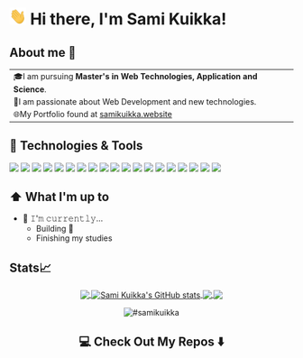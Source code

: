 # <img src="https://raw.githubusercontent.com/samikuikka/samikuikka/master/wave.gif" width="30px" height="30px" /> Hi there, I'm Sami Kuikka! 

## About me 🤖


<table>
  <tr>
    <td valign="center">
        🎓I am pursuing <b>Master's in Web Technologies, Application and Science</b>.
    </td>
  </tr>
  <tr>
    <td valign="center">
        🚀I am passionate about Web Development and new technologies.
    </td>
  </tr>
  <tr>
    <td valign="center">
        🌐My Portfolio found at <a href="www.samikuikka.website">samikuikka.website</a>
    </td>
  </tr>
</table>

## 🔧 Technologies & Tools

![](https://img.shields.io/badge/Code-JavaScript-informational?style=flat&logo=javascript&logoColor=white&color=6364FF)
![](https://img.shields.io/badge/Tech-HTML5-informational?style=flat&logo=html5&logoColor=white&color=6364FF)
![](https://img.shields.io/badge/Tech-Angular-informational?style=flat&logo=angular&logoColor=white&color=6364FF)
![](https://img.shields.io/badge/Tech-Next.js-informational?style=flat&logo=next.js&logoColor=white&color=6364FF)
![](https://img.shields.io/badge/Tech-CSS3-informational?style=flat&logo=css3&logoColor=white&color=6364FF)
![](https://img.shields.io/badge/Tech-React-informational?style=flat&logo=react&logoColor=white&color=6364FF)
![](https://img.shields.io/badge/Tech-Astro-informational?style=flat&logo=astro&logoColor=white&color=6364FF)
![](https://img.shields.io/badge/Code-TypeScript-informational?style=flat&logo=typescript&logoColor=white&color=6364FF)
![](https://img.shields.io/badge/Tech-GitHub-informational?style=flat&logo=github&logoColor=white&color=6364FF)
![](https://img.shields.io/badge/Code-Node-informational?style=flat&logo=node.js&logoColor=white&color=6364FF)
![](https://img.shields.io/badge/Code-Deno-informational?style=flat&logo=deno&logoColor=white&color=6364FF)
![](https://img.shields.io/badge/Tech-TailwindCSS-informational?style=flat&logo=tailwindcss&logoColor=white&color=6364FF)
![](https://img.shields.io/badge/Code-Flutter-informational?style=flat&logo=flutter&logoColor=white&color=6364FF)
![](https://img.shields.io/badge/Database-PostgreSQL-informational?style=flat&logo=PostgreSQL&logoColor=white&color=6364FF)
![](https://img.shields.io/badge/Database-MongoDB-informational?style=flat&logo=mongodb&logoColor=white&color=6364FF)
![](https://img.shields.io/badge/Database-Redis-informational?style=flat&logo=redis&logoColor=white&color=6364FF)
![](https://img.shields.io/badge/Tech-Express-informational?style=flat&logo=express&logoColor=white&color=6364FF)
![](https://img.shields.io/badge/Tech-MaterialUI-informational?style=flat&logo=mui&logoColor=white&color=6364FF)
![](https://img.shields.io/badge/Tool-Docker-informational?style=flat&logo=docker&logoColor=white&color=6364FF)

## ⬆️ What I'm up to

- 🔨 𝙸'𝚖 𝚌𝚞𝚛𝚛𝚎𝚗𝚝𝚕𝚢...
    - Building 🔧
    - Finishing my studies    


## Stats📈
<!-- https://github.com/anuraghazra/github-readme-stats/issues/2380 -->

<p align="center">
<a href="https://github.com/samikuikka/samikuikka">
  <img align="center" src="https://github-readme-stats-samikuikka.vercel.app/api/top-langs/?username=samikuikka&title_color=ffffff&text_color=c9cacc&icon_color=2bbc8a&bg_color=1d1f21&langs_count=3" />
</a>
<a href="https://github.com/samikuikka/samikuikka">
  <img align="center" src="https://github-readme-stats-samikuikka.vercel.app/api?username=samikuikka&show_icons=true&line_height=27&count_private=true&title_color=ffffff&text_color=c9cacc&icon_color=2bbc8a&bg_color=1d1f21" alt="Sami Kuikka's GitHub stats" />
</a>
 <a href="https://github.com/samikuikka/Portfolio">
  <img align="center" src="https://github-readme-stats-samikuikka.vercel.app/api/pin/?username=samikuikka&repo=Portfolio&title_color=ffffff&text_color=c9cacc&icon_color=2bbc8a&bg_color=1d1f21" />
</a>
  <a href="https://github.com/samikuikka/workout-logger-backend">
  <img align="center" src="https://github-readme-stats-samikuikka.vercel.app/api/pin/?username=samikuikka&repo=workout-logger-backend&title_color=ffffff&text_color=c9cacc&icon_color=2bbc8a&bg_color=1d1f21" />
</a>
</p>




<p align="center">
<img width="48%" src="https://github-readme-streak-stats.herokuapp.com?user=samikuikka&theme=onedark" alt="#samikuikka" />
</p>


<h2  align="center">💻 Check Out My Repos ⬇️ </h2>

